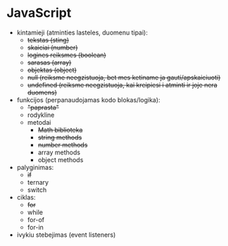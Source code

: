 # JavaScript

- kintamieji (atminties lasteles, duomenu tipai):
    - ~~tekstas (sting)~~
    - ~~skaiciai (number)~~
    - ~~logines reiksmes (boolean)~~
    - ~~sarasas (array)~~
    - ~~objektas (object)~~
    - ~~null (reiksme neegzistuoja, bet mes ketiname ja gauti/apskaiciuoti)~~
    - ~~undefined (reiksme neegzistuoja, kai kreipiesi i atminti ir joje nera duomens)~~
- funkcijos (perpanaudojamas kodo blokas/logika):
    - ~~"paprasta"~~
    - rodykline
    - metodai
        - ~~Math biblioteka~~
        - ~~string methods~~
        - ~~number methods~~
        - array methods
        - object methods
- palyginimas:
    - ~~if~~
    - ternary
    - switch
- ciklas:
    - ~~for~~
    - while
    - for-of
    - for-in
- ivykiu stebejimas (event listeners)
